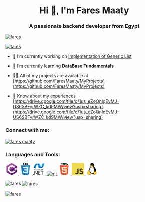 <h1 align="center">Hi 👋, I'm Fares Maaty</h1>
<h3 align="center">A passionate backend developer from Egypt</h3>

<p align="left"> <img src="https://komarev.com/ghpvc/?username=fares&label=Profile%20views&color=0e75b6&style=flat" alt="fares" /> </p>

<p align="left"> <a href="https://github.com/ryo-ma/github-profile-trophy"><img src="https://github-profile-trophy.vercel.app/?username=fares" alt="fares" /></a> </p>

- 🔭 I’m currently working on [Implementation of Generic List](https://github.com/FaresMaaty/MyProjects/tree/master/ImplementationGenericList)

- 🌱 I’m currently learning **DataBase Fundamentals**

- 👨‍💻 All of my projects are available at [https://github.com/FaresMaaty/MyProjects](https://github.com/FaresMaaty/MyProjects)

- 📄 Know about my experiences [https://drive.google.com/file/d/1us_eZoQnIqEvMJ-US6SBFyrWZC_kd9MW/view?usp=sharing](https://drive.google.com/file/d/1us_eZoQnIqEvMJ-US6SBFyrWZC_kd9MW/view?usp=sharing)

<h3 align="left">Connect with me:</h3>
<p align="left">
<a href="https://linkedin.com/in/fares-maaty‏" target="blank"><img align="center" src="https://raw.githubusercontent.com/rahuldkjain/github-profile-readme-generator/master/src/images/icons/Social/linked-in-alt.svg" alt="fares maaty‏" height="30" width="40" /></a>
</p>

<h3 align="left">Languages and Tools:</h3>
<p align="left"> <a href="https://www.w3schools.com/cs/" target="_blank" rel="noreferrer"> <img src="https://raw.githubusercontent.com/devicons/devicon/master/icons/csharp/csharp-original.svg" alt="csharp" width="40" height="40"/> </a> <a href="https://www.w3schools.com/css/" target="_blank" rel="noreferrer"> <img src="https://raw.githubusercontent.com/devicons/devicon/master/icons/css3/css3-original-wordmark.svg" alt="css3" width="40" height="40"/> </a> <a href="https://dotnet.microsoft.com/" target="_blank" rel="noreferrer"> <img src="https://raw.githubusercontent.com/devicons/devicon/master/icons/dot-net/dot-net-original-wordmark.svg" alt="dotnet" width="40" height="40"/> </a> <a href="https://git-scm.com/" target="_blank" rel="noreferrer"> <img src="https://www.vectorlogo.zone/logos/git-scm/git-scm-icon.svg" alt="git" width="40" height="40"/> </a> <a href="https://www.w3.org/html/" target="_blank" rel="noreferrer"> <img src="https://raw.githubusercontent.com/devicons/devicon/master/icons/html5/html5-original-wordmark.svg" alt="html5" width="40" height="40"/> </a> <a href="https://developer.mozilla.org/en-US/docs/Web/JavaScript" target="_blank" rel="noreferrer"> <img src="https://raw.githubusercontent.com/devicons/devicon/master/icons/javascript/javascript-original.svg" alt="javascript" width="40" height="40"/> </a> <a href="https://www.linux.org/" target="_blank" rel="noreferrer"> <img src="https://raw.githubusercontent.com/devicons/devicon/master/icons/linux/linux-original.svg" alt="linux" width="40" height="40"/> </a> </p>

<p><img align="left" src="https://github-readme-stats.vercel.app/api/top-langs?username=fares&show_icons=true&locale=en&layout=compact" alt="fares" /></p>

<p>&nbsp;<img align="center" src="https://github-readme-stats.vercel.app/api?username=fares&show_icons=true&locale=en" alt="fares" /></p>

<p><img align="center" src="https://github-readme-streak-stats.herokuapp.com/?user=fares&" alt="fares" /></p>


